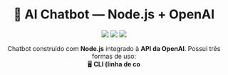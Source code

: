<h1 align="center">🤖 AI Chatbot — Node.js + OpenAI</h1>

<p align="center">
  <img src="https://img.shields.io/badge/Node.js-20.x-green?style=for-the-badge&logo=node.js" />
  <img src="https://img.shields.io/badge/OpenAI-API-blue?style=for-the-badge&logo=openai" />
  <img src="https://img.shields.io/badge/Status-Working-success?style=for-the-badge" />
</p>

<p align="center">
  Chatbot construído com <b>Node.js</b> integrado à <b>API da OpenAI</b>.  
  Possui três formas de uso:
  <br/>
  🖥️ <b>CLI (linha de co
